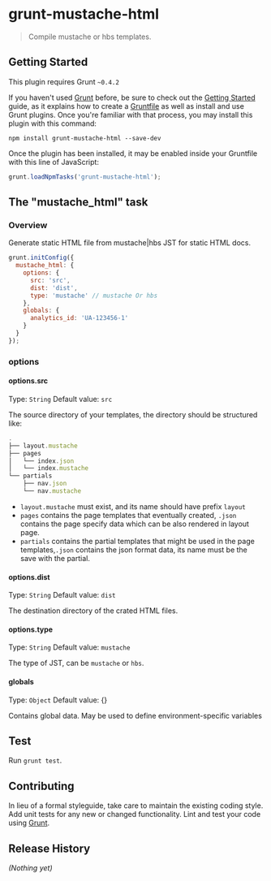 # grunt-mustache-html

> Compile mustache or hbs templates.

## Getting Started
This plugin requires Grunt `~0.4.2`

If you haven't used [Grunt](http://gruntjs.com/) before, be sure to check out the [Getting Started](http://gruntjs.com/getting-started) guide, as it explains how to create a [Gruntfile](http://gruntjs.com/sample-gruntfile) as well as install and use Grunt plugins. Once you're familiar with that process, you may install this plugin with this command:

```shell
npm install grunt-mustache-html --save-dev
```

Once the plugin has been installed, it may be enabled inside your Gruntfile with this line of JavaScript:

```js
grunt.loadNpmTasks('grunt-mustache-html');
```

## The "mustache_html" task

### Overview
Generate static HTML file from mustache|hbs JST for static HTML docs.

```js
grunt.initConfig({
  mustache_html: {
    options: {
      src: 'src',
      dist: 'dist',
      type: 'mustache' // mustache Or hbs
    },
    globals: {
      analytics_id: 'UA-123456-1'
    }
  }
});
```

### options

#### options.src
Type: `String`
Default value: `src`

The source directory of your templates, the directory should be structured like:

```js
.
├── layout.mustache
├── pages
│   └── index.json
│   └── index.mustache
└── partials
    ├── nav.json
    └── nav.mustache
```

* `layout.mustache` must exist, and its name should have prefix `layout`
* `pages` contains the page templates that eventually created, `.json` contains the page specify data
which can be also rendered in layout page.
* `partials` contains the partial templates that might be used in the page templates,`.json` contains the json format data, its name must be the save with the partial.

#### options.dist
Type: `String`
Default value: `dist`

The destination directory of the crated HTML files.

#### options.type
Type: `String`
Default value: `mustache`

The type of JST, can be `mustache` or `hbs`.

#### globals
Type: `Object`
Default value: {}

Contains global data. May be used to define environment-specific variables

## Test
Run `grunt test`.

## Contributing
In lieu of a formal styleguide, take care to maintain the existing coding style. Add unit tests for any new or changed functionality. Lint and test your code using [Grunt](http://gruntjs.com/).

## Release History
_(Nothing yet)_
